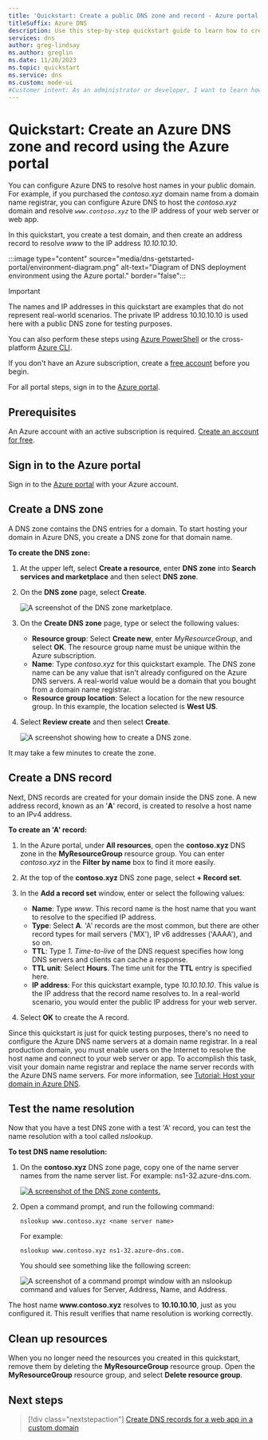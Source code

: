 ```yaml
---
title: 'Quickstart: Create a public DNS zone and record - Azure portal'
titleSuffix: Azure DNS
description: Use this step-by-step quickstart guide to learn how to create an Azure public DNS zone and record using the Azure portal.
services: dns
author: greg-lindsay
ms.author: greglin
ms.date: 11/20/2023
ms.topic: quickstart
ms.service: dns
ms.custom: mode-ui
#Customer intent: As an administrator or developer, I want to learn how to configure Azure DNS using the Azure portal so I can use Azure DNS for my public zone.
---
```


# Quickstart: Create an Azure DNS zone and record using the Azure portal

You can configure Azure DNS to resolve host names in your public domain. For example, if you purchased the *contoso.xyz* domain name from a domain name registrar, you can configure Azure DNS to host the *contoso.xyz* domain and resolve *`www.contoso.xyz`* to the IP address of your web server or web app.

In this quickstart, you create a test domain, and then create an address record to resolve *www* to the IP address *10.10.10.10*. 

:::image type="content" source="media/dns-getstarted-portal/environment-diagram.png" alt-text="Diagram of DNS deployment environment using the Azure portal." border="false":::

> [!IMPORTANT]
> The names and IP addresses in this quickstart are examples that do not represent real-world scenarios. The private IP address 10.10.10.10 is used here with a public DNS zone for testing purposes.

You can also perform these steps using [Azure PowerShell](dns-getstarted-powershell.md) or the cross-platform [Azure CLI](dns-getstarted-cli.md).

If you don't have an Azure subscription, create a [free account](https://azure.microsoft.com/free/?WT.mc_id=A261C142F) before you begin.

For all portal steps, sign in to the [Azure portal](https://portal.azure.com).

## Prerequisites

An Azure account with an active subscription is required. [Create an account for free](https://azure.microsoft.com/free/?WT.mc_id=A261C142F).

## Sign in to the Azure portal

Sign in to the [Azure portal](https://portal.azure.com) with your Azure account.

## Create a DNS zone

A DNS zone contains the DNS entries for a domain. To start hosting your domain in Azure DNS, you create a DNS zone for that domain name. 

**To create the DNS zone:**

1. At the upper left, select **Create a resource**, enter **DNS zone** into **Search services and marketplace** and then select **DNS zone**.
2. On the **DNS zone** page, select **Create**.

   ![A screenshot of the DNS zone marketplace.](./media/dns-getstarted-portal/dns-new-zone.png)

3. On the **Create DNS zone** page, type or select the following values:

   - **Resource group**: Select **Create new**, enter *MyResourceGroup*, and select **OK**. The resource group name must be unique within the Azure subscription. 
   - **Name**: Type *contoso.xyz* for this quickstart example. The DNS zone name can be any value that isn't already configured on the Azure DNS servers. A real-world value would be a domain that you bought from a domain name registrar.
   - **Resource group location**: Select a location for the new resource group. In this example, the location selected is **West US**.

4. Select **Review create** and then select **Create**.

   ![A screenshot showing how to create a DNS zone.](./media/dns-getstarted-portal/dns-create-zone.png)

It may take a few minutes to create the zone.

## Create a DNS record

Next, DNS records are created for your domain inside the DNS zone. A new address record, known as an '**A**' record, is created to resolve a host name to an IPv4 address.

**To create an 'A' record:**

1. In the Azure portal, under **All resources**, open the **contoso.xyz** DNS zone in the **MyResourceGroup** resource group. You can enter *contoso.xyz* in the **Filter by name** box to find it more easily.
2. At the top of the **contoso.xyz** DNS zone page, select **+ Record set**.
3. In the **Add a record set** window, enter or select the following values:

   - **Name**: Type *www*. This record name is the host name that you want to resolve to the specified IP address.
   - **Type**: Select **A**. 'A' records are the most common, but there are other record types for mail servers ('MX'), IP v6 addresses ('AAAA'), and so on. 
   - **TTL**: Type *1*. *Time-to-live* of the DNS request specifies how long DNS servers and clients can cache a response.
   - **TTL unit**: Select **Hours**. The time unit for the **TTL** entry is specified here. 
   - **IP address**: For this quickstart example, type *10.10.10.10*. This value is the IP address that the record name resolves to. In a real-world scenario, you would enter the public IP address for your web server.
4. Select **OK** to create the A record.

Since this quickstart is just for quick testing purposes, there's no need to configure the Azure DNS name servers at a domain name registrar. In a real production domain, you must enable users on the Internet to resolve the host name and connect to your web server or app. To accomplish this task, visit your domain name registrar and replace the name server records with the Azure DNS name servers. For more information, see [Tutorial: Host your domain in Azure DNS](dns-delegate-domain-azure-dns.md#delegate-the-domain).

## Test the name resolution

Now that you have a test DNS zone with a test 'A' record, you can test the name resolution with a tool called *nslookup*. 

**To test DNS name resolution:**

1. On the **contoso.xyz** DNS zone page, copy one of the name server names from the name server list. For example: ns1-32.azure-dns.com.

   [ ![A screenshot of the DNS zone contents.](./media/dns-getstarted-portal/view-zone.png) ](./media/dns-getstarted-portal/view-zone.png#lightbox)

1. Open a command prompt, and run the following command:

   ```
   nslookup www.contoso.xyz <name server name>
   ```

   For example:

   ```
   nslookup www.contoso.xyz ns1-32.azure-dns.com.
   ```

   You should see something like the following screen:

   ![A screenshot of a command prompt window with an nslookup command and values for Server, Address, Name, and Address.](media/dns-getstarted-portal/nslookup.png)

The host name **www\.contoso.xyz** resolves to **10.10.10.10**, just as you configured it. This result verifies that name resolution is working correctly. 

## Clean up resources

When you no longer need the resources you created in this quickstart, remove them by deleting the **MyResourceGroup** resource group. Open the **MyResourceGroup** resource group, and select **Delete resource group**.

## Next steps

> [!div class="nextstepaction"]
> [Create DNS records for a web app in a custom domain](./dns-web-sites-custom-domain.md)
